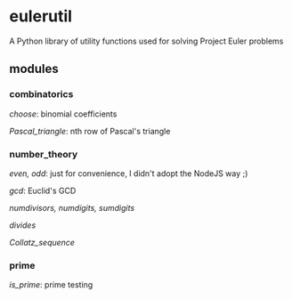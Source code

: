 # eulerutil
A Python library of utility functions used for solving Project Euler problems

## modules
### combinatorics
*choose*: binomial coefficients

*Pascal_triangle*: nth row of Pascal's triangle


### number_theory

*even, odd*: just for convenience, I didn't adopt the NodeJS way ;) 

*gcd*: Euclid's GCD 
 
*numdivisors, numdigits, sumdigits*

*divides*

*Collatz_sequence*


### prime
*is_prime*: prime testing 
